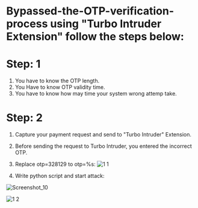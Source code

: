 # Bypassed-the-OTP-verification-process using "Turbo Intruder Extension" follow the steps below:
# Step: 1
1. You have to know the OTP length.
2. You Have to know OTP validity time.
3. You have to know how may time your system wrong attemp take.

# Step: 2 
1. Capture your payment request and send to "Turbo Intruder" Extension.
2. Before sending the request to Turbo Intruder, you entered the incorrect OTP.
3. Replace otp=328129 to otp=%s: 
![1 1](https://github.com/xamiron/bypassed-the-OTP-verification-process/assets/120724779/368431d3-2dbc-4274-a5f2-35ceca623635)

4. Write python script and start attack:
   
![Screenshot_10](https://github.com/xamiron/bypassed-the-OTP-verification-process/assets/120724779/c502fbd4-f8f6-404c-b5da-2f1ac75196ae)

![1 2](https://github.com/xamiron/bypassed-the-OTP-verification-process/assets/120724779/348a68a0-5947-4000-a4a5-48a21f8598a1)

